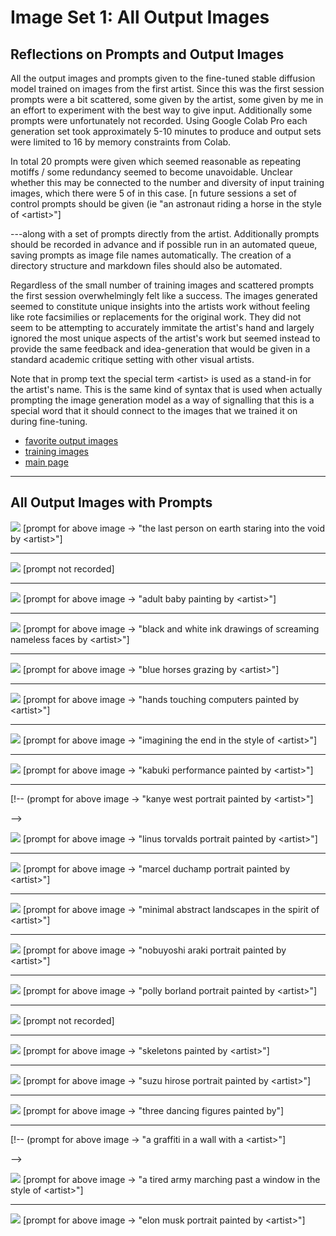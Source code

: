 # Image Set 1: All Output Images

## Reflections on Prompts and Output Images

All the output images and prompts given to the fine-tuned stable diffusion model trained on images from the first artist. Since this was the first session prompts were a bit scattered, some given by the artist, some given by me in an effort to experiment with the best way to give input. Additionally some prompts were unfortunately not recorded. Using Google Colab Pro each generation set took approximately 5-10 minutes to produce and output sets were limited to 16 by memory constraints from Colab.

In total 20 prompts were given which seemed reasonable as repeating motiffs / some redundancy seemed to become unavoidable. Unclear whether this may be connected to the number and diversity of input training images, which there were 5 of in this case.
[n future sessions a set of control prompts should be given (ie "an astronaut riding a horse in the style of &lt;artist&gt;"]

---along with a set of prompts directly from the artist. Additionally prompts should be recorded in advance and if possible run in an automated queue, saving prompts as image file names automatically. The creation of a directory structure and markdown files should also be automated.

Regardless of the small number of training images and scattered prompts the first session overwhelmingly felt like a success. The images generated seemed to constitute unique insights into the artists work without feeling like rote facsimilies or replacements for the original work. They did not seem to be attempting to accurately immitate the artist's hand and largely ignored the most unique aspects of the artist's work but seemed instead to provide the same feedback and idea-generation that would be given in a standard academic critique setting with other visual artists.

Note that in promp text the special term &lt;artist&gt; is used as a stand-in for the artist's name. This is the same kind of syntax that is used when actually prompting the image generation model as a way of signalling that this is a special word that it should connect to the images that we trained it on during fine-tuning.
* [favorite output images](./favorite-output-images.md)
* [training images](./training-images.md)
* [main page](/README.md)

---
## All Output Images with Prompts

<img src="all-output-images/the_last_person_on_earth_staring_into_the_void_by_artist.png" />
[prompt for above image → "the last person on earth staring into the void by &lt;artist&gt;"]

---


<img src="all-output-images/prompt_lost_2.png" />
[prompt not recorded]

---



<img src="all-output-images/adult_baby_painting_by_artist.png" />
[prompt for above image → "adult baby painting by &lt;artist&gt;"]

---


<img src="all-output-images/black_and_white_ink_drawings_of_screaming_nameless_faces_by_artist.png" />
[prompt for above image → "black and white ink drawings of screaming nameless faces by &lt;artist&gt;"]

---


<img src="all-output-images/blue_horses_grazing_by_artist.png" />
[prompt for above image → "blue horses grazing by &lt;artist&gt;"]

---


<img src="all-output-images/hands_touching_computers_painted_by_artist.png" />
[prompt for above image → "hands touching computers painted by &lt;artist&gt;"]

---


<img src="all-output-images/imagining_the_end_in_the_style_of_artist.png" />
[prompt for above image → "imagining the end in the style of &lt;artist&gt;"]

---


<img src="all-output-images/kabuki_performance_painted_by_artist.png" />
[prompt for above image → "kabuki performance painted by &lt;artist&gt;"]

---


<!-- <img src="all-output-images/kanye_west_portrait_painted_by_artist.png" /> -->
[!-- (prompt for above image → "kanye west portrait painted by &lt;artist&gt;"]

-->



<img src="all-output-images/linus_torvalds_portrait_painted_by_artist.png" />
[prompt for above image → "linus torvalds portrait painted by &lt;artist&gt;"]

---


<img src="all-output-images/marcel_duchamp_portrait_painted_by_artist.png" />
[prompt for above image → "marcel duchamp portrait painted by &lt;artist&gt;"]

---


<img src="all-output-images/minimal_abstract_landscapes_in_the_spirit_of_artist.png" />
[prompt for above image → "minimal abstract landscapes in the spirit of &lt;artist&gt;"]

---


<img src="all-output-images/nobuyoshi_araki_portrait_painted_by_artist.png" />
[prompt for above image → "nobuyoshi araki portrait painted by &lt;artist&gt;"]

---


<img src="all-output-images/polly_borland_portrait_painted_by_artist.png" />
[prompt for above image → "polly borland portrait painted by &lt;artist&gt;"]

---


<img src="all-output-images/prompt_lost.png" />
[prompt not recorded]

---


<img src="all-output-images/skeletons_painted_by_artist.png" />
[prompt for above image → "skeletons painted by &lt;artist&gt;"]

---


<img src="all-output-images/suzu_hirose_portrait_painted_by_artist.png" />
[prompt for above image → "suzu hirose portrait painted by &lt;artist&gt;"]

---


<img src="all-output-images/three_dancing_figures_painted_by.png" />
[prompt for above image → "three dancing figures painted by"]

---



<!-- <img src="all-output-images/a_graffiti_in_a_wall_with_a_artist.png" /> -->
[!-- (prompt for above image → "a graffiti in a wall with a &lt;artist&gt;"]

-->



<img src="all-output-images/a_tired_army_marching_past_a_window_in_the_style_of_artist.png" />
[prompt for above image → "a tired army marching past a window in the style of &lt;artist&gt;"]

---


<img src="all-output-images/elon_musk_portrait_painted_by_artist.png" />
[prompt for above image → "elon musk portrait painted by &lt;artist&gt;"]

